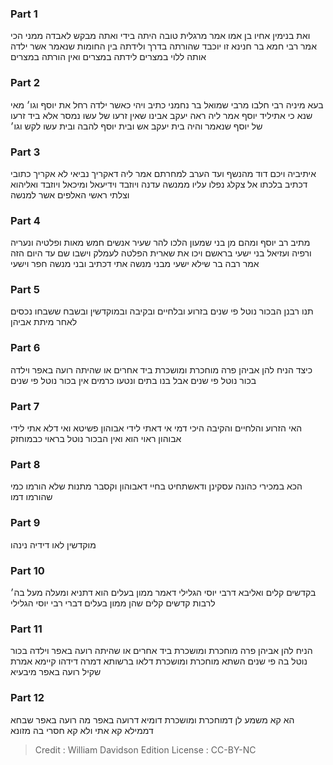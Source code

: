 
### Part 1
ואת בנימין אחיו בן אמו אמר מרגלית טובה היתה בידי ואתה מבקש לאבדה ממני הכי אמר רבי חמא בר חנינא זו יוכבד שהורתה בדרך ולידתה בין החומות שנאמר אשר ילדה אותה ללוי במצרים לידתה במצרים ואין הורתה במצרים

### Part 2
בעא מיניה רבי חלבו מרבי שמואל בר נחמני כתיב ויהי כאשר ילדה רחל את יוסף וגו׳ מאי שנא כי אתיליד יוסף אמר ליה ראה יעקב אבינו שאין זרעו של עשו נמסר אלא ביד זרעו של יוסף שנאמר והיה בית יעקב אש ובית יוסף להבה ובית עשו לקש וגו׳

### Part 3
איתיביה ויכם דוד מהנשף ועד הערב למחרתם אמר ליה דאקריך נביאי לא אקריך כתובי דכתיב בלכתו אל צקלג נפלו עליו ממנשה עדנה ויוזבד וידיעאל ומיכאל ויוזבד ואליהוא וצלתי ראשי האלפים אשר למנשה

### Part 4
מתיב רב יוסף ומהם מן בני שמעון הלכו להר שעיר אנשים חמש מאות ופלטיה ונעריה ורפיה ועזיאל בני ישעי בראשם ויכו את שארית הפלטה לעמלק וישבו שם עד היום הזה אמר רבה בר שילא ישעי מבני מנשה אתי דכתיב ובני מנשה חפר וישעי

### Part 5
תנו רבנן הבכור נוטל פי שנים בזרוע ובלחיים ובקיבה ובמוקדשין ובשבח ששבחו נכסים לאחר מיתת אביהן

### Part 6
כיצד הניח להן אביהן פרה מוחכרת ומושכרת ביד אחרים או שהיתה רועה באפר וילדה בכור נוטל פי שנים אבל בנו בתים ונטעו כרמים אין בכור נוטל פי שנים

### Part 7
האי הזרוע והלחיים והקיבה היכי דמי אי דאתי לידי אבוהון פשיטא ואי דלא אתי לידי אבוהון ראוי הוא ואין הבכור נוטל בראוי כבמוחזק

### Part 8
הכא במכירי כהונה עסקינן ודאשתחיט בחיי דאבוהון וקסבר מתנות שלא הורמו כמי שהורמו דמו

### Part 9
מוקדשין לאו דידיה נינהו

### Part 10
בקדשים קלים ואליבא דרבי יוסי הגלילי דאמר ממון בעלים הוא דתניא ומעלה מעל בה׳ לרבות קדשים קלים שהן ממון בעלים דברי רבי יוסי הגלילי

### Part 11
הניח להן אביהן פרה מוחכרת ומושכרת ביד אחרים או שהיתה רועה באפר וילדה בכור נוטל בה פי שנים השתא מוחכרת ומושכרת דלאו ברשותא דמרה דידהו קיימא אמרת שקיל רועה באפר מיבעיא

### Part 12
הא קא משמע לן דמוחכרת ומושכרת דומיא דרועה באפר מה רועה באפר שבחא דממילא קא אתי ולא קא חסרי בה מזונא

>Credit : William Davidson Edition
>License : CC-BY-NC